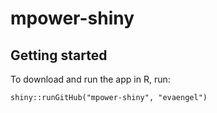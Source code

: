 # mpower-shiny

## Getting started

To download and run the app in R, run:

```{r}
shiny::runGitHub("mpower-shiny", "evaengel")
```
